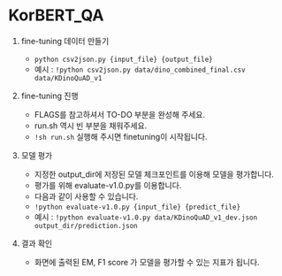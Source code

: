 # KorBERT_QA
1. fine-tuning 데이터 만들기
    - `python csv2json.py {input_file} {output_file}`
    - 예시 : `!python csv2json.py data/dino_combined_final.csv data/KDinoQuAD_v1`

2. fine-tuning 진행
    - FLAGS를 참고하셔서 TO-DO 부분을 완성해 주세요. 
    - run.sh 역시 빈 부분을 채워주세요.
    - `!sh run.sh` 실행해 주시면 finetuning이 시작됩니다.

3. 모델 평가
    - 지정한 output_dir에 저장된 모델 체크포인트를 이용해 모델을 평가합니다.
    - 평가를 위해 evaluate-v1.0.py를 이용합니다. 
    - 다음과 같이 사용할 수 있습니다.
    - `!python evaluate-v1.0.py {input_file} {predict_file}`
    - 예시 : `!python evaluate-v1.0.py data/KDinoQuAD_v1_dev.json output_dir/prediction.json`

4. 결과 확인
    - 화면에 출력된 EM, F1 score 가 모델을 평가할 수 있는 지표가 됩니다.
